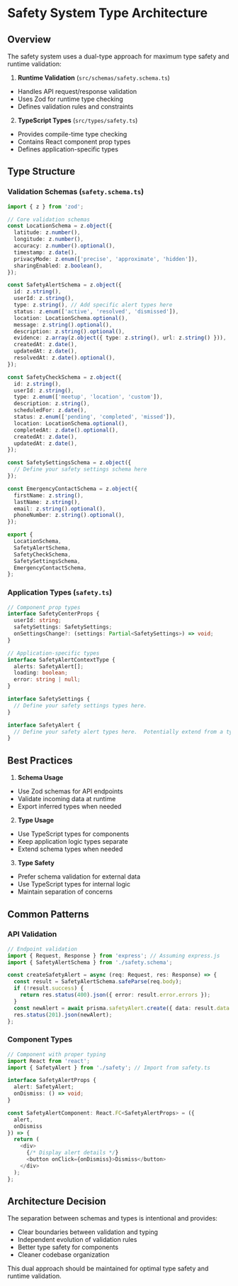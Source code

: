 # Safety System Type Architecture

## Overview

The safety system uses a dual-type approach for maximum type safety and runtime validation:

1. **Runtime Validation** (`src/schemas/safety.schema.ts`)

- Handles API request/response validation
- Uses Zod for runtime type checking
- Defines validation rules and constraints

2. **TypeScript Types** (`src/types/safety.ts`)

- Provides compile-time type checking
- Contains React component prop types
- Defines application-specific types

## Type Structure

### Validation Schemas (`safety.schema.ts`)

```typescript
import { z } from 'zod';

// Core validation schemas
const LocationSchema = z.object({
  latitude: z.number(),
  longitude: z.number(),
  accuracy: z.number().optional(),
  timestamp: z.date(),
  privacyMode: z.enum(['precise', 'approximate', 'hidden']),
  sharingEnabled: z.boolean(),
});

const SafetyAlertSchema = z.object({
  id: z.string(),
  userId: z.string(),
  type: z.string(), // Add specific alert types here
  status: z.enum(['active', 'resolved', 'dismissed']),
  location: LocationSchema.optional(),
  message: z.string().optional(),
  description: z.string().optional(),
  evidence: z.array(z.object({ type: z.string(), url: z.string() })),
  createdAt: z.date(),
  updatedAt: z.date(),
  resolvedAt: z.date().optional(),
});

const SafetyCheckSchema = z.object({
  id: z.string(),
  userId: z.string(),
  type: z.enum(['meetup', 'location', 'custom']),
  description: z.string(),
  scheduledFor: z.date(),
  status: z.enum(['pending', 'completed', 'missed']),
  location: LocationSchema.optional(),
  completedAt: z.date().optional(),
  createdAt: z.date(),
  updatedAt: z.date(),
});

const SafetySettingsSchema = z.object({
  // Define your safety settings schema here
});

const EmergencyContactSchema = z.object({
  firstName: z.string(),
  lastName: z.string(),
  email: z.string().optional(),
  phoneNumber: z.string().optional(),
});

export {
  LocationSchema,
  SafetyAlertSchema,
  SafetyCheckSchema,
  SafetySettingsSchema,
  EmergencyContactSchema,
};
```

### Application Types (`safety.ts`)

```typescript
// Component prop types
interface SafetyCenterProps {
  userId: string;
  safetySettings: SafetySettings;
  onSettingsChange?: (settings: Partial<SafetySettings>) => void;
}

// Application-specific types
interface SafetyAlertContextType {
  alerts: SafetyAlert[];
  loading: boolean;
  error: string | null;
}

interface SafetySettings {
  // Define your safety settings types here.
}

interface SafetyAlert {
  // Define your safety alert types here.  Potentially extend from a type inferred from SafetyAlertSchema
}
```

## Best Practices

1. **Schema Usage**

- Use Zod schemas for API endpoints
- Validate incoming data at runtime
- Export inferred types when needed

2. **Type Usage**

- Use TypeScript types for components
- Keep application logic types separate
- Extend schema types when needed

3. **Type Safety**

- Prefer schema validation for external data
- Use TypeScript types for internal logic
- Maintain separation of concerns

## Common Patterns

### API Validation

```typescript
// Endpoint validation
import { Request, Response } from 'express'; // Assuming express.js
import { SafetyAlertSchema } from './safety.schema';

const createSafetyAlert = async (req: Request, res: Response) => {
  const result = SafetyAlertSchema.safeParse(req.body);
  if (!result.success) {
    return res.status(400).json({ error: result.error.errors });
  }
  const newAlert = await prisma.safetyAlert.create({ data: result.data });
  res.status(201).json(newAlert);
};
```

### Component Types

```typescript
// Component with proper typing
import React from 'react';
import { SafetyAlert } from './safety'; // Import from safety.ts

interface SafetyAlertProps {
  alert: SafetyAlert;
  onDismiss: () => void;
}

const SafetyAlertComponent: React.FC<SafetyAlertProps> = ({
  alert,
  onDismiss
}) => {
  return (
    <div>
      {/* Display alert details */}
      <button onClick={onDismiss}>Dismiss</button>
    </div>
  );
};
```

## Architecture Decision

The separation between schemas and types is intentional and provides:

- Clear boundaries between validation and typing
- Independent evolution of validation rules
- Better type safety for components
- Cleaner codebase organization

This dual approach should be maintained for optimal type safety and runtime validation.
